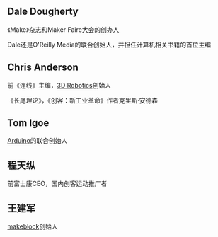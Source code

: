 
## Dale Dougherty
《Make》杂志和Maker Faire大会的创办人

Dale还是O'Reilly Media的联合创始人，并担任计算机相关书籍的首位主编

## Chris Anderson
前《连线》主编，[3D Robotics](http://3drobotics.com/)创始人

《长尾理论》，《创客：新工业革命》作者克里斯·安德森

## Tom Igoe
[Arduino](http://www.arduino.cc/)的联合创始人 

## 程天纵
前富士康CEO，国内创客运动推广者


## 王建军
[makeblock](http://www.makeblock.cc/)创始人
